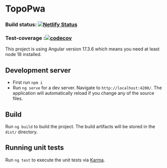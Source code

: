 # TopoPwa
### Build status: [![Netlify Status](https://api.netlify.com/api/v1/badges/93cf819b-7466-403b-8dfa-433957ecbe4f/deploy-status)](https://app.netlify.com/sites/whack-a-mole-pwa/deploys)
### Test-coverage :[![codecov](https://codecov.io/gh/friedelredward/topo-pwa/graph/badge.svg?token=8HED6IIJ4O)](https://codecov.io/gh/friedelredward/topo-pwa)


This project is using Angular version 17.3.6 which means you need at least node 18 installed.

## Development server

- First run `npm i`
- Run `ng serve` for a dev server. Navigate to `http://localhost:4200/`. The application will automatically reload if you change any of the source files.

## Build

Run `ng build` to build the project. The build artifacts will be stored in the `dist/` directory.

## Running unit tests

Run `ng test` to execute the unit tests via [Karma](https://karma-runner.github.io).


